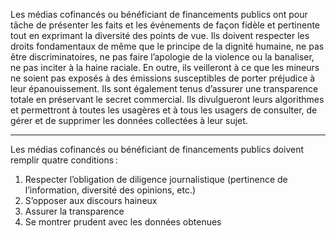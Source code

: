 Les médias cofinancés ou bénéficiant de financements publics ont pour tâche de présenter les faits et les événements de façon fidèle et pertinente tout en exprimant la diversité des points de vue. Ils doivent respecter les droits fondamentaux de même que le principe de la dignité humaine, ne pas être discriminatoires, ne pas faire l’apologie de la violence ou la banaliser, ne pas inciter à la haine raciale. En outre, ils veilleront à ce que les mineurs ne soient pas exposés à des émissions susceptibles de porter préjudice à leur épanouissement. Ils sont également tenus d’assurer une transparence totale en préservant le secret commercial. Ils divulgueront leurs algorithmes et permettront à toutes les usagères et à tous les usagers de consulter, de gérer et de supprimer les données collectées à leur sujet.

---

Les médias cofinancés ou bénéficiant de financements publics doivent remplir quatre conditions :

1. Respecter l’obligation de diligence journalistique (pertinence de l’information, diversité des opinions, etc.)
2. S’opposer aux discours haineux
3. Assurer la transparence
4. Se montrer prudent avec les données obtenues
